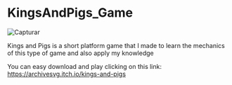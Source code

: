 # KingsAndPigs_Game

![Capturar](https://user-images.githubusercontent.com/81108091/141860372-4795920c-56ae-48bd-8ae7-c9a91cfd3a9b.PNG)

Kings and Pigs is a short platform game that I made to learn the mechanics of this type of game and also apply my knowledge
  
You can easy download and play clicking on this link: https://archivesvg.itch.io/kings-and-pigs
